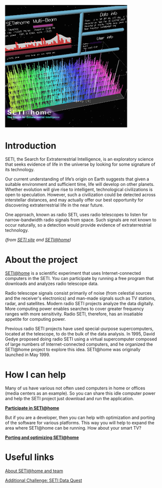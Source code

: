 <img src="./images/SETI-home.png" width="400px" />

# Introduction

SETI, the Search for Extraterrestrial Intelligence, is an exploratory science that seeks evidence of life in the universe by looking for some signature of its technology.

Our current understanding of life’s origin on Earth suggests that given a suitable environment and sufficient time, life will develop on other planets. Whether evolution will give rise to intelligent, technological civilizations is open to speculation. However, such a civilization could be detected across interstellar distances, and may actually offer our best opportunity for discovering extraterrestrial life in the near future.

One approach, known as radio SETI, uses radio telescopes to listen for narrow-bandwidth radio signals from space. Such signals are not known to occur naturally, so a detection would provide evidence of extraterrestrial technology.

*(from [SETI site](http://www.seti.org/) and [SETI@home](http://setiathome.ssl.berkeley.edu/))*

# About the project

[SETI@home](http://setiathome.ssl.berkeley.edu/) is a scientific experiment that uses Internet-connected computers in the SETI. You can participate by running a free program that downloads and analyzes radio telescope data.

Radio telescope signals consist primarily of noise (from celestial sources and the receiver's electronics) and man-made signals such as TV stations, radar, and satellites. Modern radio SETI projects analyze the data digitally. More computing power enables searches to cover greater frequency ranges with more sensitivity. Radio SETI, therefore, has an insatiable appetite for computing power.

Previous radio SETI projects have used special-purpose supercomputers, located at the telescope, to do the bulk of the data analysis. In 1995, David Gedye proposed doing radio SETI using a virtual supercomputer composed of large numbers of Internet-connected computers, and he organized the SETI@home project to explore this idea. SETI@home was originally launched in May 1999.

# How I can help

Many of us have various not often used computers in home or offices (media centers as an example). So you can share this idle computer power and help the SETI project just download and run the application.

**[Participate in SETI@home](http://setiathome.berkeley.edu/sah_participate.php)**

But if you are a developer, then you can help with optimization and porting of the software for various platforms. This way you will help to expand the area where SETI@home can be running.
How about your smart TV?

**[Porting and optimizing SETI@home](http://setiathome.berkeley.edu/sah_porting.php)**

# Useful links

[About SETI@home and team](http://setiathome.berkeley.edu/sah_about.php)

[Additional Challenge: SETI Data Quest](http://spacer.im/2015/11/13/seti-data-quest/)
